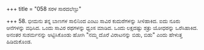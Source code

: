 +++
title = "058 ಸರಳ ಸಾರದಲೆಣ್ಟು"

+++
58. ಭೀಮನು ತನ್ನ ಬಾಣಗಳ ಸಾಲಿನಿಂದ ಎಂಟು ಸಾವಿರ ಕುದುರೆಗಳನ್ನು ಸೀಳಿಹಾಕಿದ. ಐದು ನೂರು ಆನೆಗಳನ್ನು ವಧಿಸಿದ. ಒಂದು ಸಾವಿರ ರಥಗಳನ್ನು ಧ್ವಂಸ ಮಾಡಿದ. ಒಂದು ಲಕ್ಷದಷ್ಟು ಶತ್ರು ಯೋಧರನ್ನು ಒರೆಸಿಹಾಕಿದ. ಅನಂತರ ಸುಶರ್ಮನನ್ನು ಅಟ್ಟಿಸಿಕೊಂಡು ಹೋಗಿ "ನಮ್ಮ ದೊರೆ ವಿರಾಟನನ್ನು ಬಿಡು, ಬಿಡು" ಎಂದು ಹೇಳುತ್ತ ಹಿಡಿದುಕೊಂಡ.